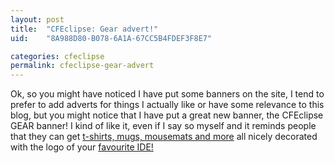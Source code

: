 ```yaml
---
layout: post
title:  "CFEclipse: Gear advert!"
uid:	"8A988D80-B078-6A1A-67CC5B4FDEF3F8E7"

categories: cfeclipse
permalink: cfeclipse-gear-advert
---
```

Ok, so you might have noticed I have put some banners on the site, I tend to prefer to add adverts for things I actually like or have some relevance to this blog, but you might notice that I have put a great new banner, the CFEclipse GEAR banner! I kind of like it, even if I say so myself and it reminds people that they can get <a href="http://www.cafepress.com/cfeclipse" onclick="javascript:urchinTracker ('/outgoing/cfegear');">t-shirts, mugs, mousemats and more</a> all nicely decorated with the logo of your <a href="http://www.cfeclipse.org/" onclick="javascript:urchinTracker ('/outgoing/cfeclipse');">favourite IDE!</a>